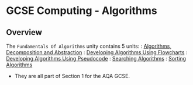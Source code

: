 # GCSE Computing - Algorithms

## Overview

The `Fundamentals Of Algorithms` unity contains 5 units:
: [Algorithms, Decomposition and Abstraction](GCSE-Computing-Algorithms-Decomposition-and-Abstraction.md)
: [Developing Algorithms Using Flowcharts](Developing-Algorithms-Using-Flowcharts.md)
: [Developing Algorithms Using Pseudocode](Developing-Algorithms-Using-Pseudocode.md)
: [Searching Algorithms](Searching-Algorithms.md)
: [Sorting Algorithms](Sorting-Algorithms.md)

* They are all part of Section 1 for the AQA GCSE.


